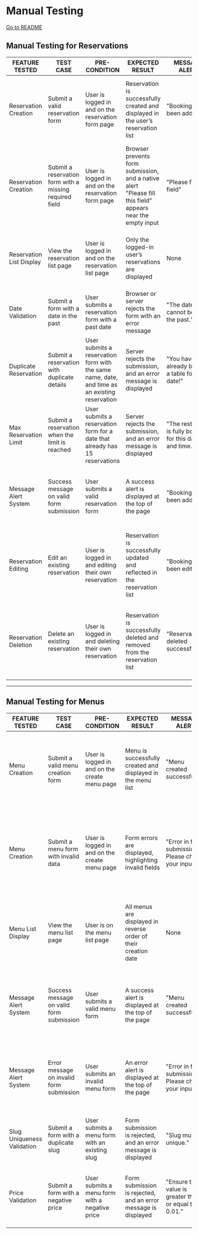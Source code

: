 # Manual Testing

[Go to README](README.md)

## Manual Testing for Reservations

| FEATURE TESTED           | TEST CASE                                  | PRE-CONDITION                           | EXPECTED RESULT                                                                                       | MESSAGE ALERT                              | ACTUAL RESULT                                                                                                           | PASS/FAIL |
|--------------------------|--------------------------------------------|-----------------------------------------|-------------------------------------------------------------------------------------------------------|-------------------------------------------|-------------------------------------------------------------------------------------------------------------------------|-----------|
| Reservation Creation     | Submit a valid reservation form           | User is logged in and on the reservation form page | Reservation is successfully created and displayed in the user’s reservation list                      | "Booking has been added"                   | Reservation appears correctly in the user’s reservation list, and the success message is visible                        | PASS      |
| Reservation Creation     | Submit a reservation form with a missing required field | User is logged in and on the reservation form page | Browser prevents form submission, and a native alert "Please fill this field" appears near the empty input | "Please fill this field"                   | Browser blocks submission, and the message appears correctly near the empty field                                      | PASS      |
| Reservation List Display | View the reservation list page            | User is logged in and on the reservation list page | Only the logged-in user’s reservations are displayed                                                 | None                                        | Reservations displayed correctly, showing only the current user’s reservations                                         | PASS      |
| Date Validation          | Submit a form with a date in the past      | User submits a reservation form with a past date | Browser or server rejects the form with an error message                                               | "The date cannot be in the past."          | The form is correctly rejected, and the error message is displayed                                                     | PASS      |
| Duplicate Reservation    | Submit a reservation with duplicate details | User submits a reservation form with the same name, date, and time as an existing reservation | Server rejects the submission, and an error message is displayed                                      | "You have already booked a table for this date!" | Duplicate reservations are correctly detected, and the user is informed                                                | PASS      |
| Max Reservation Limit    | Submit a reservation when the limit is reached | User submits a reservation form for a date that already has 15 reservations | Server rejects the submission, and an error message is displayed                                      | "The restaurant is fully booked for this date and time." | Reservation is correctly rejected when the maximum limit is reached                                                    | PASS      |
| Message Alert System     | Success message on valid form submission  | User submits a valid reservation form   | A success alert is displayed at the top of the page                                                   | "Booking has been added"                   | Success message appears correctly after the user submits a valid reservation                                            | PASS      |
| Reservation Editing      | Edit an existing reservation               | User is logged in and editing their own reservation | Reservation is successfully updated and reflected in the reservation list                             | "Booking has been edited"                  | The edited reservation appears correctly in the user’s reservation list, and the success message is visible             | PASS      |
| Reservation Deletion     | Delete an existing reservation             | User is logged in and deleting their own reservation | Reservation is successfully deleted and removed from the reservation list                             | "Reservation(s) deleted successfully"      | The reservation is no longer visible in the user’s reservation list, and the success message is displayed               | PASS      |

---

## Manual Testing for Menus

| FEATURE TESTED            | TEST CASE                                  | PRE-CONDITION                           | EXPECTED RESULT                                                                                       | MESSAGE ALERT                         | ACTUAL RESULT                                                                                                           | PASS/FAIL |
|---------------------------|--------------------------------------------|-----------------------------------------|-------------------------------------------------------------------------------------------------------|--------------------------------------|-------------------------------------------------------------------------------------------------------------------------|-----------|
| Menu Creation             | Submit a valid menu creation form          | User is logged in and on the create menu page | Menu is successfully created and displayed in the menu list                                           | "Menu created successfully!"          | The menu is displayed correctly in the menu list, and the success message is visible                                    | PASS      |
| Menu Creation             | Submit a menu form with invalid data       | User is logged in and on the create menu page | Form errors are displayed, highlighting invalid fields                                                | "Error in form submission. Please check your inputs." | Form errors are displayed near the invalid fields, guiding the user to correct them                                    | PASS      |
| Menu List Display         | View the menu list page                    | User is on the menu list page           | All menus are displayed in reverse order of their creation date                                       | None                                 | Menus are displayed in the correct order with all required details                                                     | PASS      |
| Message Alert System      | Success message on valid form submission   | User submits a valid menu form          | A success alert is displayed at the top of the page                                             | "Menu created successfully!"          | Success message appears correctly after the user submits a valid menu form                                             | PASS      |
| Message Alert System      | Error message on invalid form submission   | User submits an invalid menu form       | An error alert is displayed at the top of the page                                                 | "Error in form submission. Please check your inputs." | Error message appears correctly when the user submits invalid data                                                    | PASS      |
| Slug Uniqueness Validation| Submit a form with a duplicate slug        | User submits a menu form with an existing slug | Form submission is rejected, and an error message is displayed                                        | "Slug must be unique."                | Duplicate slug is correctly detected, and the user is informed                                                         | PASS      |
| Price Validation          | Submit a form with a negative price        | User submits a menu form with a negative price | Form submission is rejected, and an error message is displayed                                        | "Ensure this value is greater than or equal to 0.01." | Negative price is correctly rejected, and an error message appears                                                     | PASS      |

